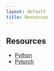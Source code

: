 ```yaml
---
layout: default
title: Resources
---
```

## Resources

* [Python](https://www.python.org/)
* [Pytorch](https://pytorch.org/)
